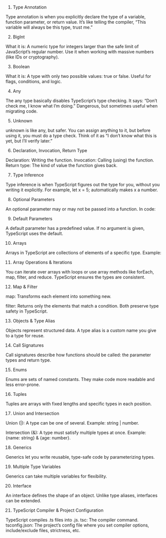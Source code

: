 1. Type Annotation

Type annotation is when you explicitly declare the type of a variable, function parameter, or return value. It’s like telling the compiler, “This variable will always be this type, trust me.”

2. BigInt

What it is:
A numeric type for integers larger than the safe limit of JavaScript’s regular number.
Use it when working with massive numbers (like IDs or cryptography).

3. Boolean

What it is:
A type with only two possible values: true or false. Useful for flags, conditions, and logic.

4. Any

The any type basically disables TypeScript’s type checking. It says: “Don’t check me, I know what I’m doing.” Dangerous, but sometimes useful when migrating code.

5. Unknown

unknown is like any, but safer. You can assign anything to it, but before using it, you must do a type check. Think of it as “I don’t know what this is yet, but I’ll verify later.”

6. Declaration, Invocation, Return Type

Declaration: Writing the function.
Invocation: Calling (using) the function.
Return type: The kind of value the function gives back.

7. Type Inference

Type inference is when TypeScript figures out the type for you, without you writing it explicitly. For example, let x = 5; automatically makes x a number.

8. Optional Parameters

An optional parameter may or may not be passed into a function. In code:

9. Default Parameters

A default parameter has a predefined value. If no argument is given, TypeScript uses the default.

10. Arrays

Arrays in TypeScript are collections of elements of a specific type. Example:

11. Array Operations & Iterations

You can iterate over arrays with loops or use array methods like forEach, map, filter, and reduce. TypeScript ensures the types are consistent.

12. Map & Filter

map: Transforms each element into something new.

filter: Returns only the elements that match a condition.
Both preserve type safety in TypeScript.

13. Objects & Type Alias

Objects represent structured data.
A type alias is a custom name you give to a type for reuse.

14. Call Signatures

Call signatures describe how functions should be called: the parameter types and return type.

15. Enums

Enums are sets of named constants. They make code more readable and less error-prone.

16. Tuples

Tuples are arrays with fixed lengths and specific types in each position.

17. Union and Intersection

Union (|): A type can be one of several. Example: string | number.

Intersection (&): A type must satisfy multiple types at once. Example: {name: string} & {age: number}.

18. Generics

Generics let you write reusable, type-safe code by parameterizing types.

19. Multiple Type Variables

Generics can take multiple variables for flexibility.

20. Interface

An interface defines the shape of an object. Unlike type aliases, interfaces can be extended.

21. TypeScript Compiler & Project Configuration

TypeScript compiles .ts files into .js.
tsc: The compiler command.
tsconfig.json: The project’s config file where you set compiler options, include/exclude files, strictness, etc.

